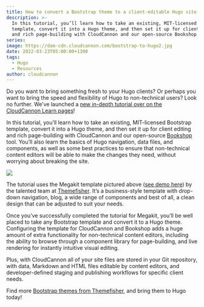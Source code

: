 ```yaml
---
title: How to convert a Bootstrap theme to a client-editable Hugo site
description: >-
  In this tutorial, you’ll learn how to take an existing, MIT-licensed Bootstrap
  template, convert it into a Hugo theme, and then set it up for client editing
  and rich page-building with CloudCannon and our open-source Bookshop tool.
series:
image: https://dam-cdn.cloudcannon.com/bootstrap-to-hugo2.jpg
date: 2022-03-23T05:00:00+1300
tags:
  - Hugo
  - Resources
author: cloudcannon
---
```

Do you want to bring something fresh to your Hugo clients? Or perhaps you want to bring the speed and flexibility of Hugo to non-technical users? Look no further. We’ve launched a [new in-depth tutorial over on the CloudCannon Learn pages](https://cloudcannon.com/community/learn/bootstrap-to-a-client-editable-hugo-site/)\!

In this tutorial, you’ll learn how to take an existing, MIT-licensed Bootstrap template, convert it into a Hugo theme, and then set it up for client editing and rich page-building with CloudCannon and our open-source [Bookshop](https://github.com/CloudCannon/bookshop) tool. You’ll also learn the basics of Hugo navigation, data files, and components, as well as some best practices to ensure that non-technical content editors will be able to make the changes they need, without worrying about breaking the site.

![](https://dam-cdn.cloudcannon.com/megakit-theme.jpeg)

The tutorial uses the Megakit template pictured above ([see demo here](https://demo.themefisher.com/megakit/)) by the talented team at [Themefisher](https://themefisher.com/). It’s a business-style template with drop-down navigation, blog, a wide range of components and best of all, a clean design that can be adjusted to suit your needs.

Once you’ve successfully completed the tutorial for Megakit, you’ll be
well placed to take any Bootstrap template and convert it to a Hugo theme.
Configuring the template for CloudCannon and Bookshop adds a huge amount
of extra functionality for non-technical content editors, including the
ability to browse through a component library for page-building, and live
rendering for instantly intuitive visual editing.

Plus, with CloudCannon all of your site files are stored in your Git
repository, with data, Markdown and HTML files editable by content
editors, and developer-defined staging and publishing workflows for
specific client needs.

Find more [Bootstrap themes from
Themefisher](https://themefisher.com/free-bootstrap-templates/), and bring them to Hugo today\!